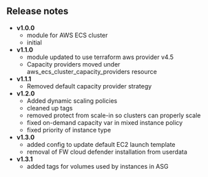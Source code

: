 
## **Release notes**

*  **v1.0.0**
    *  module for AWS ECS cluster
    *  initial
*  **v1.1.0**
    *  module updated to use terraform aws provider v4.5
    *  Capacity providers moved under aws_ecs_cluster_capacity_providers resource
*  **v1.1.1**
    *  Removed default capacity provider strategy
*  **v1.2.0**
    *  Added dynamic scaling policies
    *  cleaned up tags
    *  removed protect from scale-in so clusters can properly scale
    *  fixed on-demand capacity var in mixed instance policy
    *  fixed priority of instance type
*  **v1.3.0**
    *  added config to update default EC2 launch template
    *  removal of FW cloud defender installation from userdata
*  **v1.3.1**
    *  added tags for volumes used by instances in ASG